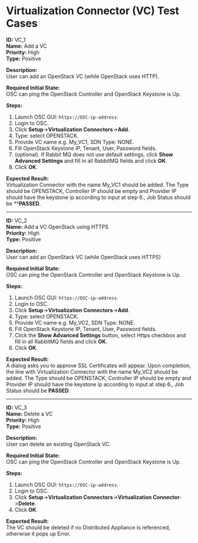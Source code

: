 # Virtualization Connector (VC) Test Cases

**ID:** VC_1  
**Name:** Add a VC  
**Priority:** High  
**Type:** Positive  

**Description:**  
User can add an OpenStack VC (while OpenStack uses HTTP).

**Required Initial State:**  
OSC can ping the OpenStack Controller and OpenStack Keystone is Up.

**Steps:**  
1. Launch OSC GUI: `https://OSC-ip-address`.  
2. Login to OSC.  
3. Click **Setup**->**Virtualization Connectors**->**Add**.  
4. Type: select OPENSTACK.  
5. Provide VC name e.g. My_VC1, SDN Type: NONE.  
6. Fill OpenStack Keystone IP, Tenant, User, Password fields.  
7. (optional). If Rabbit MQ does not use default settings, click **Show Advanced Settings** and fill in all RabbitMQ fields and click **OK**. 
8. Click **OK**.  

**Expected Result:**  
Virtualization Connector with the name My_VC1 should be added. The Type should be OPENSTACK, Controller IP should be empty and Provider IP should have the keystone ip according to input at step 6., Job Status should be ****PASSED**.

****

**ID:** VC_2  
**Name:** Add a VC OpenStack using HTTPS  
**Priority:** High  
**Type:** Positive  

**Description:**  
User can add an OpenStack VC (while OpenStack uses HTTPS)

**Required Initial State:**  
OSC can ping the OpenStack Controller and OpenStack Keystone is Up.

**Steps:**  
1. Launch OSC GUI: `https://OSC-ip-address`.  
2. Login to OSC.  
3. Click **Setup**->**Virtualization Connectors**->**Add**.  
4. Type: select OPENSTACK.  
5. Provide VC name e.g. My_VC2, SDN Type: NONE.  
6. Fill OpenStack Keystone IP, Tenant, User, Password fields.  
7. Click the **Show Advanced Settings** button, select Https checkbox and fill in all RabbitMQ fields and click **OK**.
8. Click **OK**.

**Expected Result:**  
A dialog asks you to approve SSL Certificates will appear. Upon completion, the
line with Virtualization Connector with the name My_VC2 should be added. The Type should be OPENSTACK, Controller IP should be empty and Provider IP should have the keystone ip according to input at step 6., Job Status should be **PASSED**.

****

**ID:** VC_3  
**Name:** Delete a VC  
**Priority:** High  
**Type:** Positive  

**Description:**  
User can delete an existing OpenStack VC.  

**Required Initial State:**  
OSC can ping the OpenStack Controller and OpenStack Keystone is Up.

**Steps:**  
1. Launch OSC GUI: `https://OSC-ip-address`.  
2. Login to OSC.  
3. Click **Setup**->**Virtualization Connectors**->**Virtualization Connector**->**Delete**.  
4. Click **OK**.  

**Expected Result:**  
The VC should be deleted if no Distributed Appliance is referenced, otherwise it pops up Error.  
